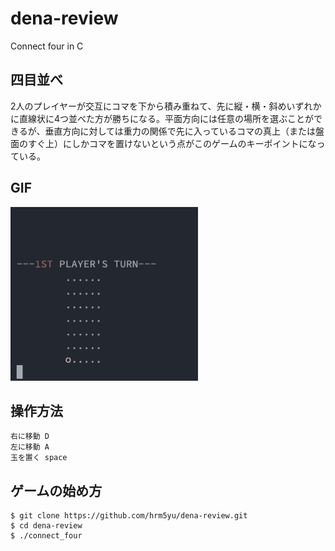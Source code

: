 # dena-review
Connect four in C

## 四目並べ

2人のプレイヤーが交互にコマを下から積み重ねて、先に縦・横・斜めいずれかに直線状に4つ並べた方が勝ちになる。平面方向には任意の場所を選ぶことができるが、垂直方向に対しては重力の関係で先に入っているコマの真上（または盤面のすぐ上）にしかコマを置けないという点がこのゲームのキーポイントになっている。

## GIF

![GIF](gif/connect_four.gif)

## 操作方法

	右に移動 D
	左に移動 A
	玉を置く space

## ゲームの始め方

```
$ git clone https://github.com/hrm5yu/dena-review.git
$ cd dena-review
$ ./connect_four